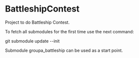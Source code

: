 BattleshipContest
=================

Project to do Battleship Contest.

To fetch all submodules for the first time use the next command:

git submodule update --init


Submodule groupa\_battleship can be used as a start point.
